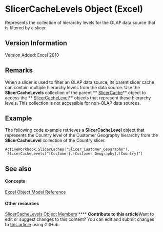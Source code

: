 
# SlicerCacheLevels Object (Excel)

Represents the collection of hierarchy levels for the OLAP data source that is filtered by a slicer.


## Version Information

Version Added: Excel 2010 


## Remarks

When a slicer is used to filter an OLAP data source, its parent slicer cache can contain multiple hierarchy levels from the data source. Use the  **SlicerCacheLevels** collection of the parent ** [SlicerCache](6e6533e3-0503-a1d3-9ecd-f7997233565f.md)** object to access the ** [SlicerCacheLevel](d73ff7ab-4d7a-6a73-3716-11dc6716688d.md)** objects that represent these hierarchy levels. This collection is not accessible for non-OLAP data sources.


## Example

The following code example retrieves a  **SlicerCacheLevel** object that represents the Country level of the Customer Geography hierarchy from the **SlicerCacheLevel** collection of the Country slicer.


```
ActiveWorkbook.SlicerCaches("Slicer_Customer_Geography"). _ 
 SlicerCacheLevels("[Customer].[Customer Geography].[Country]")
```


## See also


#### Concepts


 [Excel Object Model Reference](11ea8598-8a20-92d5-f98b-0da04263bf2c.md)
#### Other resources


 [SlicerCacheLevels Object Members](8534ef02-4564-dc38-c192-a02ef1196375.md)
****   **Contribute to this article**Want to edit or suggest changes to this content? You can edit and submit changes to  [this article](https://github.com/jhershey00/VBA_Excel_Test/OpenXMLCon/articles/6b1139a5-e81d-e11d-b4f5-f5d0fed24bf7.md) using GitHub.

